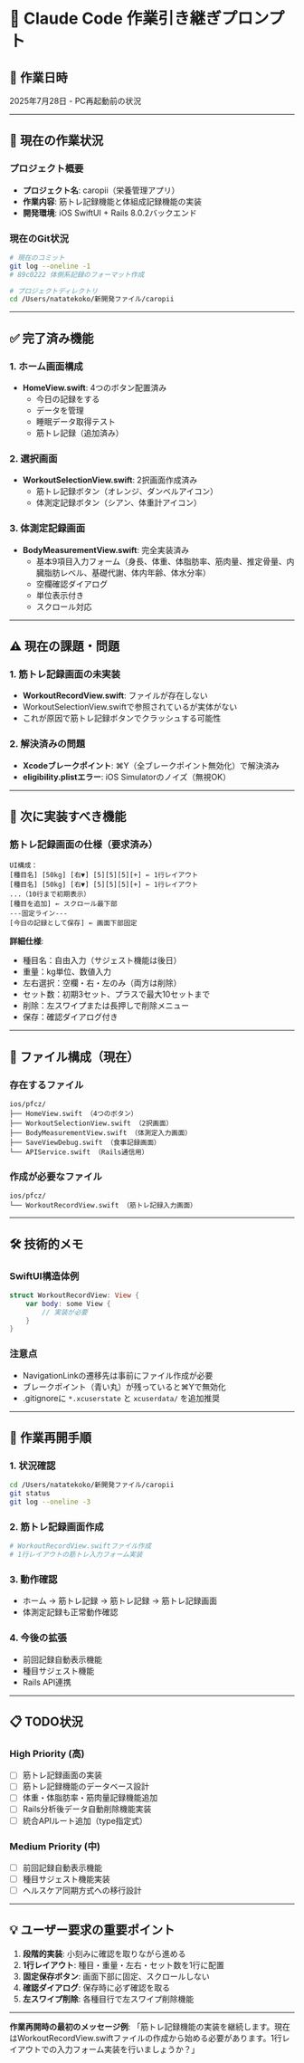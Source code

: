 # 🔄 Claude Code 作業引き継ぎプロンプト

## 📅 作業日時
2025年7月28日 - PC再起動前の状況

---

## 🎯 現在の作業状況

### プロジェクト概要
- **プロジェクト名**: caropii（栄養管理アプリ）
- **作業内容**: 筋トレ記録機能と体組成記録機能の実装
- **開発環境**: iOS SwiftUI + Rails 8.0.2バックエンド

### 現在のGit状況
```bash
# 現在のコミット
git log --oneline -1
# 89c0222 体側系記録のフォーマット作成

# プロジェクトディレクトリ
cd /Users/natatekoko/新開発ファイル/caropii
```

---

## ✅ 完了済み機能

### 1. ホーム画面構成
- **HomeView.swift**: 4つのボタン配置済み
  - 今日の記録をする
  - データを管理  
  - 睡眠データ取得テスト
  - 筋トレ記録（追加済み）

### 2. 選択画面
- **WorkoutSelectionView.swift**: 2択画面作成済み
  - 筋トレ記録ボタン（オレンジ、ダンベルアイコン）
  - 体測定記録ボタン（シアン、体重計アイコン）

### 3. 体測定記録画面
- **BodyMeasurementView.swift**: 完全実装済み
  - 基本9項目入力フォーム（身長、体重、体脂肪率、筋肉量、推定骨量、内臓脂肪レベル、基礎代謝、体内年齢、体水分率）
  - 空欄確認ダイアログ
  - 単位表示付き
  - スクロール対応

---

## ⚠️ 現在の課題・問題

### 1. 筋トレ記録画面の未実装
- **WorkoutRecordView.swift**: ファイルが存在しない
- WorkoutSelectionView.swiftで参照されているが実体がない
- これが原因で筋トレ記録ボタンでクラッシュする可能性

### 2. 解決済みの問題
- **Xcodeブレークポイント**: ⌘Y（全ブレークポイント無効化）で解決済み
- **eligibility.plistエラー**: iOS Simulatorのノイズ（無視OK）

---

## 🚀 次に実装すべき機能

### 筋トレ記録画面の仕様（要求済み）
```
UI構成：
[種目名] [50kg] [右▼] [5][5][5][+] ← 1行レイアウト
[種目名] [50kg] [右▼] [5][5][5][+] ← 1行レイアウト
...（10行まで初期表示）
[種目を追加] ← スクロール最下部
---固定ライン---
[今日の記録として保存] ← 画面下部固定
```

**詳細仕様**:
- 種目名：自由入力（サジェスト機能は後日）
- 重量：kg単位、数値入力
- 左右選択：空欄・右・左のみ（両方は削除）
- セット数：初期3セット、プラスで最大10セットまで
- 削除：左スワイプまたは長押しで削除メニュー
- 保存：確認ダイアログ付き

---

## 📂 ファイル構成（現在）

### 存在するファイル
```
ios/pfcz/
├── HomeView.swift （4つのボタン）
├── WorkoutSelectionView.swift （2択画面）
├── BodyMeasurementView.swift （体測定入力画面）
├── SaveViewDebug.swift （食事記録画面）
└── APIService.swift （Rails通信用）
```

### 作成が必要なファイル
```
ios/pfcz/
└── WorkoutRecordView.swift （筋トレ記録入力画面）
```

---

## 🛠 技術的メモ

### SwiftUI構造体例
```swift
struct WorkoutRecordView: View {
    var body: some View {
        // 実装が必要
    }
}
```

### 注意点
- NavigationLinkの遷移先は事前にファイル作成が必要
- ブレークポイント（青い丸）が残っていると⌘Yで無効化
- .gitignoreに `*.xcuserstate` と `xcuserdata/` を追加推奨

---

## 🎯 作業再開手順

### 1. 状況確認
```bash
cd /Users/natatekoko/新開発ファイル/caropii
git status
git log --oneline -3
```

### 2. 筋トレ記録画面作成
```bash
# WorkoutRecordView.swiftファイル作成
# 1行レイアウトの筋トレ入力フォーム実装
```

### 3. 動作確認
- ホーム → 筋トレ記録 → 筋トレ記録 → 筋トレ記録画面
- 体測定記録も正常動作確認

### 4. 今後の拡張
- 前回記録自動表示機能
- 種目サジェスト機能
- Rails API連携

---

## 📋 TODO状況

### High Priority (高)
- [ ] 筋トレ記録画面の実装
- [ ] 筋トレ記録機能のデータベース設計  
- [ ] 体重・体脂肪率・筋肉量記録機能追加
- [ ] Rails分析後データ自動削除機能実装
- [ ] 統合APIルート追加（type指定式）

### Medium Priority (中)
- [ ] 前回記録自動表示機能
- [ ] 種目サジェスト機能実装
- [ ] ヘルスケア同期方式への移行設計

---

## 💡 ユーザー要求の重要ポイント

1. **段階的実装**: 小刻みに確認を取りながら進める
2. **1行レイアウト**: 種目・重量・左右・セット数を1行に配置
3. **固定保存ボタン**: 画面下部に固定、スクロールしない
4. **確認ダイアログ**: 保存時に必ず確認を取る
5. **左スワイプ削除**: 各種目行で左スワイプ削除機能

---

**作業再開時の最初のメッセージ例**:
「筋トレ記録機能の実装を継続します。現在はWorkoutRecordView.swiftファイルの作成から始める必要があります。1行レイアウトでの入力フォーム実装を行いましょうか？」